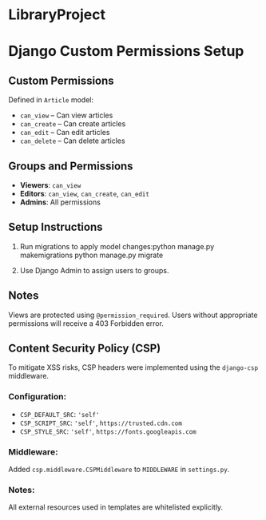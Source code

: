 # LibraryProject
# Django Custom Permissions Setup

## Custom Permissions

Defined in `Article` model:

- `can_view` – Can view articles
- `can_create` – Can create articles
- `can_edit` – Can edit articles
- `can_delete` – Can delete articles

## Groups and Permissions

- **Viewers**: `can_view`
- **Editors**: `can_view`, `can_create`, `can_edit`
- **Admins**: All permissions

## Setup Instructions

1. Run migrations to apply model changes:python manage.py makemigrations
python manage.py migrate


2. Use Django Admin to assign users to groups.

## Notes

Views are protected using `@permission_required`. Users without appropriate permissions will receive a 403 Forbidden error.


## Content Security Policy (CSP)

To mitigate XSS risks, CSP headers were implemented using the `django-csp` middleware.

### Configuration:
- `CSP_DEFAULT_SRC`: `'self'`
- `CSP_SCRIPT_SRC`: `'self'`, `https://trusted.cdn.com`
- `CSP_STYLE_SRC`: `'self'`, `https://fonts.googleapis.com`

### Middleware:
Added `csp.middleware.CSPMiddleware` to `MIDDLEWARE` in `settings.py`.

### Notes:
All external resources used in templates are whitelisted explicitly.
